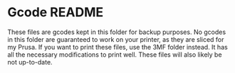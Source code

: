 # Gcode README
These files are gcodes kept in this folder for backup purposes. No gcodes in this folder are guaranteed to work on your printer, as they are sliced for my Prusa.
If you want to print these files, use the 3MF folder instead. It has all the necessary modifications to print well. These files will also likely be not up-to-date.